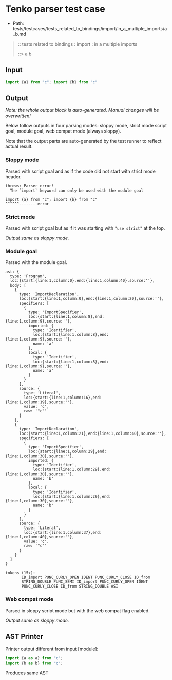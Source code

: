 # Tenko parser test case

- Path: tests/testcases/tests_related_to_bindings/import/in_a_multiple_imports/a_b.md

> :: tests related to bindings : import : in a multiple imports
>
> ::> a b

## Input

`````js
import {a} from "c"; import {b} from "c"
`````

## Output

_Note: the whole output block is auto-generated. Manual changes will be overwritten!_

Below follow outputs in four parsing modes: sloppy mode, strict mode script goal, module goal, web compat mode (always sloppy).

Note that the output parts are auto-generated by the test runner to reflect actual result.

### Sloppy mode

Parsed with script goal and as if the code did not start with strict mode header.

`````
throws: Parser error!
  The `import` keyword can only be used with the module goal

import {a} from "c"; import {b} from "c"
^^^^^^------- error
`````

### Strict mode

Parsed with script goal but as if it was starting with `"use strict"` at the top.

_Output same as sloppy mode._

### Module goal

Parsed with the module goal.

`````
ast: {
  type: 'Program',
  loc:{start:{line:1,column:0},end:{line:1,column:40},source:''},
  body: [
    {
      type: 'ImportDeclaration',
      loc:{start:{line:1,column:0},end:{line:1,column:20},source:''},
      specifiers: [
        {
          type: 'ImportSpecifier',
          loc:{start:{line:1,column:8},end:{line:1,column:9},source:''},
          imported: {
            type: 'Identifier',
            loc:{start:{line:1,column:8},end:{line:1,column:9},source:''},
            name: 'a'
          },
          local: {
            type: 'Identifier',
            loc:{start:{line:1,column:8},end:{line:1,column:9},source:''},
            name: 'a'
          }
        }
      ],
      source: {
        type: 'Literal',
        loc:{start:{line:1,column:16},end:{line:1,column:19},source:''},
        value: 'c',
        raw: '"c"'
      }
    },
    {
      type: 'ImportDeclaration',
      loc:{start:{line:1,column:21},end:{line:1,column:40},source:''},
      specifiers: [
        {
          type: 'ImportSpecifier',
          loc:{start:{line:1,column:29},end:{line:1,column:30},source:''},
          imported: {
            type: 'Identifier',
            loc:{start:{line:1,column:29},end:{line:1,column:30},source:''},
            name: 'b'
          },
          local: {
            type: 'Identifier',
            loc:{start:{line:1,column:29},end:{line:1,column:30},source:''},
            name: 'b'
          }
        }
      ],
      source: {
        type: 'Literal',
        loc:{start:{line:1,column:37},end:{line:1,column:40},source:''},
        value: 'c',
        raw: '"c"'
      }
    }
  ]
}

tokens (15x):
       ID_import PUNC_CURLY_OPEN IDENT PUNC_CURLY_CLOSE ID_from
       STRING_DOUBLE PUNC_SEMI ID_import PUNC_CURLY_OPEN IDENT
       PUNC_CURLY_CLOSE ID_from STRING_DOUBLE ASI
`````


### Web compat mode

Parsed in sloppy script mode but with the web compat flag enabled.

_Output same as sloppy mode._

## AST Printer

Printer output different from input [module]:

````js
import {a as a} from "c";
import {b as b} from "c";
````

Produces same AST
